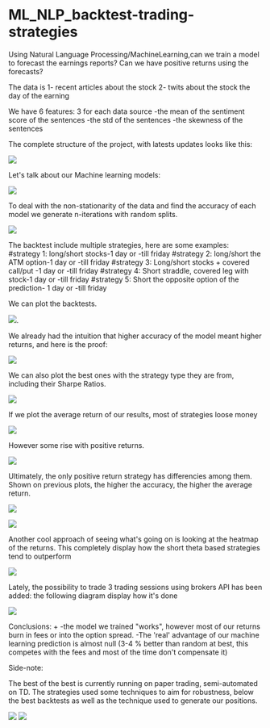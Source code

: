 # ML_NLP_backtest-trading-strategies



Using Natural Language Processing/MachineLearning,can we train a model to forecast the earnings reports?
Can we have positive returns using the forecasts? 



The data is
1- recent articles about the stock
2- twits about the stock the day of the earning 


We have 6 features: 3 for each data source
-the mean of the sentiment score of the sentences
-the std of the sentences
-the skewness of the sentences

The complete structure of the project, with latests updates looks like this:

![](Images/explanation_combinations.png)



Let's talk about our Machine learning models:

![](Images/accuracies_algorithms.png)



To deal with the non-stationarity of the data and find the accuracy of each model we generate n-iterations with random splits.

![](Images/converging_accuracies_2.png)


The backtest include multiple strategies, here are some examples: 
#strategy 1: long/short stocks-1 day or -till friday
#strategy 2: long/short the ATM option-1 day or -till friday
#strategy 3: Long/short stocks + covered call/put -1 day or -till friday
#strategy 4: Short straddle, covered leg with stock-1 day or -till friday
#strategy 5: Short the opposite option of the prediction- 1 day or -till friday


We can plot the backtests.

![](Images/Backtest_all.png).



We already had the intuition that higher accuracy of the model meant higher returns, and here is the proof:


![](Images/higher_accuracy_higher_return.png)

We can also plot the best ones with the strategy type they are from, including their Sharpe Ratios.

![](Images/Ranking.png)



If we plot the average return of our results, most of strategies loose money

![](Images/occurence_all.png)

However some rise with positive returns. 

![](Images/occurence_close_up.png)


Ultimately, the only positive return strategy has differencies among them. Shown on previous plots, the higher the accuracy, the higher the average return.


![](Images/returns_by_strategie.png)

![](Images/zoom_accuracies_positive.png)


Another cool approach of seeing what's going on is looking at the heatmap of the returns. This completely display how the short theta based strategies tend to outperform

![](Images/3_MP_5iter_2.png)


Lately, the possibility to trade 3 trading sessions using brokers API has been added: the following diagram display how it's done

![](Images/triangular.png)



Conclusions: +
-the model we trained "works", however most of our returns burn in fees or into the option spread. 
-The 'real' advantage of our machine learning prediction is almost null (3-4 % better than random at best, this competes with the fees and most of the time don't compensate it)


Side-note:

The best of the best is currently running on paper trading, semi-automated on TD.
The strategies used some techniques to aim for robustness, below the best backtests as well as the technique used to generate our positions.

![](Images/career_fair2.png)
![](Images/average_strategy.png)



